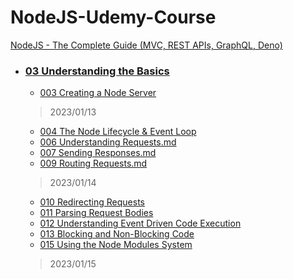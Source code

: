 # NodeJS-Udemy-Course
[NodeJS - The Complete Guide (MVC, REST APIs, GraphQL, Deno)](https://www.udemy.com/course/nodejs-the-complete-guide/)

- ### [03 Understanding the Basics](03%20Understanding%20the%20Basics)
  - [003 Creating a Node Server](003%20Creating%20a%20Node%20Server.md)
  > 2023/01/13
  - [004 The Node Lifecycle & Event Loop](004%20The%20Node%20Lifecycle%20&%20Event%20Loop.md)
  - [006 Understanding Requests.md](006%20Understanding%20Requests.md)
  - [007 Sending Responses.md](007%20Sending%20Responses.md)
  - [009 Routing Requests.md](009%20Routing%20Requests.md)
  > 2023/01/14
  - [010 Redirecting Requests](010%20Redirecting%20Requests.md)
  - [011 Parsing Request Bodies](011%20Parsing%20Request%20Bodies.md)
  - [012 Understanding Event Driven Code Execution](012%20Understanding%20Event%20Driven%20Code%20Execution.md)
  - [013 Blocking and Non-Blocking Code](013%20Blocking%20and%20Non-Blocking%20Code.md)
  - [015 Using the Node Modules System](015%20Using%20the%20Node%20Modules%20System.md)
  > 2023/01/15
